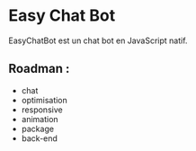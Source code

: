 # Easy Chat Bot   

EasyChatBot est un chat bot en JavaScript natif.  

## Roadman :  
- chat
- optimisation
- responsive 
- animation
- package
- back-end 


